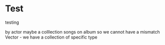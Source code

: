 # Test
testing

by actor maybe a colllection songs on album
so we cannot have a mismatch 
Vector - we have a collection of specific type
